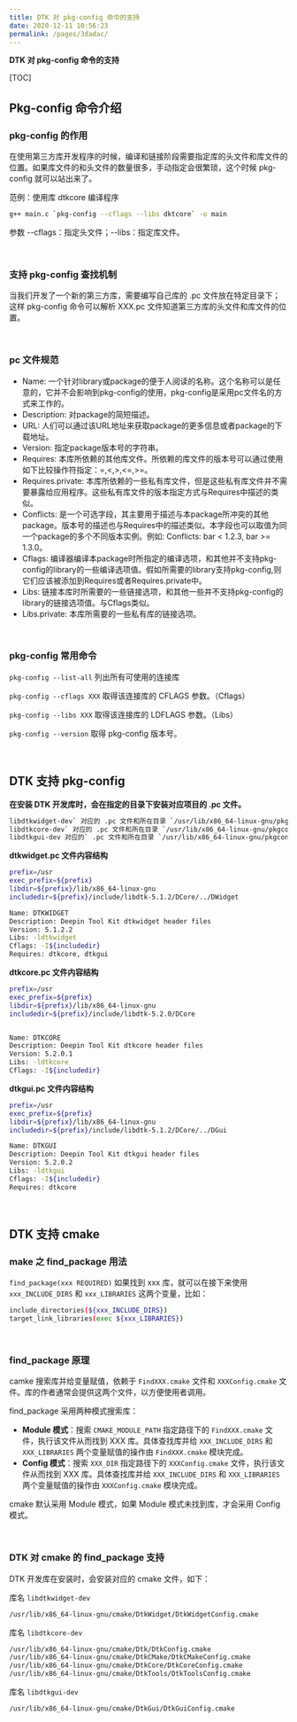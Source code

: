```yaml
---
title: DTK 对 pkg-config 命令的支持
date: 2020-12-11 10:56:23
permalink: /pages/3dadac/
---
```



**DTK 对 pkg-config 命令的支持**

[TOC]

## Pkg-config 命令介绍

### pkg-config 的作用

在使用第三方库开发程序的时候，编译和链接阶段需要指定库的头文件和库文件的位置。如果库文件的和头文件的数量很多，手动指定会很繁琐，这个时候 pkg-config 就可以站出来了。

范例：使用库  dtkcore 编译程序

```bash
g++ main.c `pkg-config --cflags --libs dktcore` -o main
```

参数   --cflags：指定头文件；--libs：指定库文件。

<br>

### 支持 pkg-config 查找机制

当我们开发了一个新的第三方库，需要编写自己库的 .pc 文件放在特定目录下；这样 pkg-config 命令可以解析 XXX.pc 文件知道第三方库的头文件和库文件的位置。

<br>

### pc 文件规范

- Name: 一个针对library或package的便于人阅读的名称。这个名称可以是任意的，它并不会影响到pkg-config的使用，pkg-config是采用pc文件名的方式来工作的。
- Description: 对package的简短描述。
- URL: 人们可以通过该URL地址来获取package的更多信息或者package的下载地址。
- Version: 指定package版本号的字符串。
- Requires: 本库所依赖的其他库文件。所依赖的库文件的版本号可以通过使用如下比较操作符指定：=,<,>,<=,>=。
- Requires.private: 本库所依赖的一些私有库文件，但是这些私有库文件并不需要暴露给应用程序。这些私有库文件的版本指定方式与Requires中描述的类似。
- Conflicts: 是一个可选字段，其主要用于描述与本package所冲突的其他package。版本号的描述也与Requires中的描述类似。本字段也可以取值为同一个package的多个不同版本实例。例如: Conflicts: bar < 1.2.3, bar >= 1.3.0。
- Cflags: 编译器编译本package时所指定的编译选项，和其他并不支持pkg-config的library的一些编译选项值。假如所需要的library支持pkg-config,则它们应该被添加到Requires或者Requires.private中。
- Libs: 链接本库时所需要的一些链接选项，和其他一些并不支持pkg-config的library的链接选项值。与Cflags类似。
- Libs.private: 本库所需要的一些私有库的链接选项。

<br>

### pkg-config 常用命令

`pkg-config --list-all` 列出所有可使用的连接库

`pkg-config --cflags XXX` 取得该连接库的 CFLAGS 参数。（Cflags）

`pkg-config --libs XXX` 取得该连接库的 LDFLAGS 参数。（Libs）

`pkg-config --version` 取得 pkg-config 版本号。

<br>

## DTK 支持 pkg-config

**在安装 DTK 开发库时，会在指定的目录下安装对应项目的 .pc 文件。**

```bash
libdtkwidget-dev` 对应的 .pc 文件和所在目录 `/usr/lib/x86_64-linux-gnu/pkgconfig/dtkwidget.pc
libdtkcore-dev` 对应的 .pc 文件和所在目录 `/usr/lib/x86_64-linux-gnu/pkgconfig/dtkcore.pc
libdtkgui-dev 对应的` .pc 文件和所在目录 `/usr/lib/x86_64-linux-gnu/pkgconfig/dtkgui.pc
```

**dtkwidget.pc 文件内容结构**

```bash
prefix=/usr
exec_prefix=${prefix}
libdir=${prefix}/lib/x86_64-linux-gnu
includedir=${prefix}/include/libdtk-5.1.2/DCore/../DWidget

Name: DTKWIDGET
Description: Deepin Tool Kit dtkwidget header files
Version: 5.1.2.2
Libs: -ldtkwidget 
Cflags: -I${includedir}
Requires: dtkcore, dtkgui
```

**dtkcore.pc 文件内容结构**

```bash
prefix=/usr
exec_prefix=${prefix}
libdir=${prefix}/lib/x86_64-linux-gnu
includedir=${prefix}/include/libdtk-5.2.0/DCore


Name: DTKCORE
Description: Deepin Tool Kit dtkcore header files
Version: 5.2.0.1
Libs: -ldtkcore 
Cflags: -I${includedir}
```

**dtkgui.pc 文件内容结构**

```bash
prefix=/usr
exec_prefix=${prefix}
libdir=${prefix}/lib/x86_64-linux-gnu
includedir=${prefix}/include/libdtk-5.1.2/DCore/../DGui

Name: DTKGUI
Description: Deepin Tool Kit dtkgui header files
Version: 5.2.0.2
Libs: -ldtkgui 
Cflags: -I${includedir}
Requires: dtkcore
```

<br>

## DTK 支持 cmake

### make 之 find_package 用法

`find_package(xxx REQUIRED)` 如果找到 xxx 库，就可以在接下来使用  `xxx_INCLUDE_DIRS` 和 `xxx_LIBRARIES` 这两个变量，比如：

```bash
include_directories(${xxx_INCLUDE_DIRS})
target_link_libraries(exec ${xxx_LIBRARIES})
```

<br>

### find_package 原理

camke 搜索库并给变量赋值，依赖于 `FindXXX.cmake` 文件和 `XXXConfig.cmake` 文件。库的作者通常会提供这两个文件，以方便使用者调用。

find_package 采用两种模式搜索库：

- **Module 模式**：搜索 `CMAKE_MODULE_PATH` 指定路径下的 `FindXXX.cmake` 文件，执行该文件从而找到 XXX 库。具体查找库并给 `XXX_INCLUDE_DIRS` 和 `XXX_LIBRARIES` 两个变量赋值的操作由 `FindXXX.cmake` 模块完成。
- **Config 模式**：搜索  `XXX_DIR` 指定路径下的 `XXXConfig.cmake` 文件，执行该文件从而找到 XXX 库。具体查找库并给 `XXX_INCLUDE_DIRS` 和 `XXX_LIBRARIES` 两个变量赋值的操作由 `XXXConfig.cmake` 模块完成。

cmake 默认采用 Module 模式，如果 Module 模式未找到库，才会采用 Config 模式。

<br>

### DTK 对 cmake 的 find_package 支持

DTK 开发库在安装时，会安装对应的 cmake 文件，如下：

库名 `libdtkwidget-dev`

```bash
/usr/lib/x86_64-linux-gnu/cmake/DtkWidget/DtkWidgetConfig.cmake
```

库名 `libdtkcore-dev`

```bash
/usr/lib/x86_64-linux-gnu/cmake/Dtk/DtkConfig.cmake
/usr/lib/x86_64-linux-gnu/cmake/DtkCMake/DtkCMakeConfig.cmake
/usr/lib/x86_64-linux-gnu/cmake/DtkCore/DtkCoreConfig.cmake
/usr/lib/x86_64-linux-gnu/cmake/DtkTools/DtkToolsConfig.cmake
```

库名 `libdtkgui-dev`

```bash
/usr/lib/x86_64-linux-gnu/cmake/DtkGui/DtkGuiConfig.cmake
```
